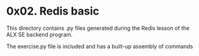 # 0x02. Redis basic
This directory contains .py files generated during the Redis lesson of the ALX SE backend program.

The exercise.py file is included and has a built-up assembly of commands
